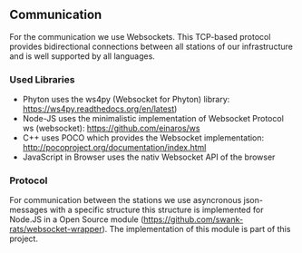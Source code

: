 ## Communication

For the communication we use Websockets. This TCP-based protocol provides bidirectional connections between all stations
of our infrastructure and is well supported by all languages.

### Used Libraries

* Phyton uses the ws4py (Websocket for Phyton) library: https://ws4py.readthedocs.org/en/latest)
* Node-JS uses the minimalistic implementation of Websocket Protocol ws (websocket): https://github.com/einaros/ws
* C++ uses POCO which provides the Websocket implementation: http://pocoproject.org/documentation/index.html 
* JavaScript in Browser uses the nativ Websocket API of the browser

### Protocol

For communication between the stations we use asyncronous json-messages with a specific structure this structure is
implemented for Node.JS in a Open Source module (https://github.com/swank-rats/websocket-wrapper). The implementation
of this module is part of this project.

